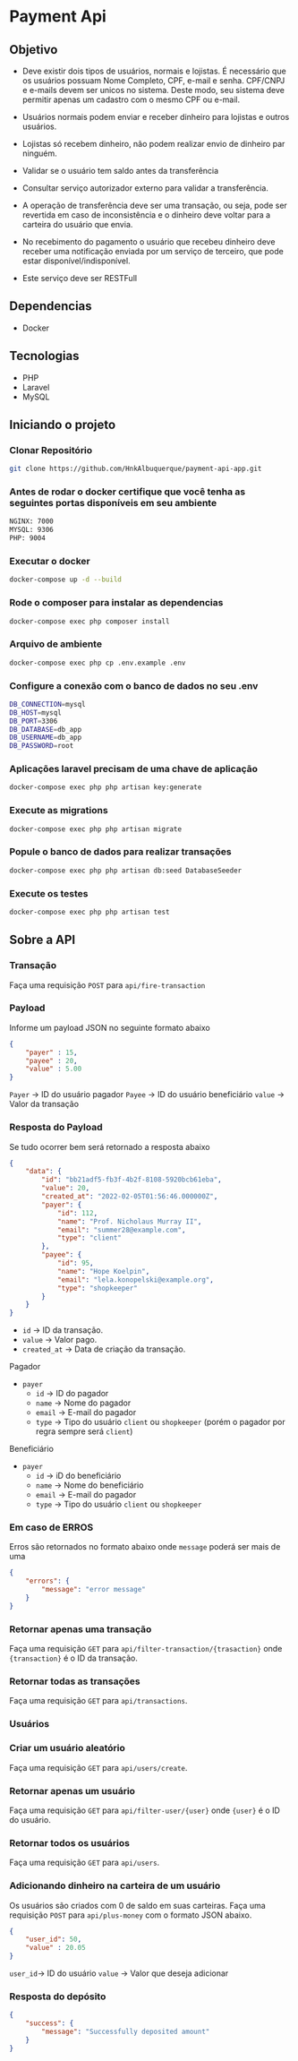 # Payment Api

## Objetivo

- Deve existir dois tipos de usuários, normais e lojistas. É necessário que os usuários possuam Nome Completo, CPF, e-mail
e senha. CPF/CNPJ e e-mails devem ser unicos no sistema. Deste modo, seu sistema deve permitir apenas um cadastro com o mesmo CPF ou
e-mail.

- Usuários normais podem enviar e receber dinheiro para lojistas e outros usuários.

- Lojistas só recebem dinheiro, não podem realizar envio de dinheiro par ninguém.

- Validar se o usuário tem saldo antes da transferência

- Consultar serviço autorizador externo para validar a transferência.

- A operação de transferência deve ser uma transação, ou seja, pode ser revertida em caso de inconsistência e o dinheiro deve voltar
para a carteira do usuário que envia.

- No recebimento do pagamento o usuário que recebeu dinheiro deve receber uma notificação enviada por um serviço de terceiro,
que pode estar disponível/indisponível.

- Este serviço deve ser RESTFull

## Dependencias
- Docker

## Tecnologias
- PHP
- Laravel
- MySQL

## Iniciando o projeto

### Clonar Repositório
```bash
git clone https://github.com/HnkAlbuquerque/payment-api-app.git
```

### Antes de rodar o docker certifique que você tenha as seguintes portas disponíveis em seu ambiente
```bash
NGINX: 7000
MYSQL: 9306
PHP: 9004
```

### Executar o docker
```bash
docker-compose up -d --build
```

### Rode o composer para instalar as dependencias
```bash
docker-compose exec php composer install
```

### Arquivo de ambiente
```bash
docker-compose exec php cp .env.example .env
```

### Configure a conexão com o banco de dados no seu .env
```bash
DB_CONNECTION=mysql
DB_HOST=mysql
DB_PORT=3306
DB_DATABASE=db_app
DB_USERNAME=db_app
DB_PASSWORD=root
```

### Aplicações laravel precisam de uma chave de aplicação
```bash
docker-compose exec php php artisan key:generate
```

### Execute as migrations
```bash
docker-compose exec php php artisan migrate
```

### Popule o banco de dados para realizar transações
```bash
docker-compose exec php php artisan db:seed DatabaseSeeder
```

### Execute os testes
```bash
docker-compose exec php php artisan test
```

## Sobre a API
### Transação
Faça uma requisição `POST` para `api/fire-transaction`

### Payload 

Informe um payload JSON no seguinte formato abaixo
```json
{
    "payer" : 15,
    "payee" : 20,
    "value" : 5.00
}
```
`Payer` -> ID do usuário pagador
`Payee` -> ID do usuário beneficiário
`value` -> Valor da transação

### Resposta do Payload
Se tudo ocorrer bem será retornado a resposta abaixo
```json
{
    "data": {
        "id": "bb21adf5-fb3f-4b2f-8108-5920bcb61eba",
        "value": 20,
        "created_at": "2022-02-05T01:56:46.000000Z",
        "payer": {
            "id": 112,
            "name": "Prof. Nicholaus Murray II",
            "email": "summer28@example.com",
            "type": "client"
        },
        "payee": {
            "id": 95,
            "name": "Hope Koelpin",
            "email": "lela.konopelski@example.org",
            "type": "shopkeeper"
        }
    }
}
```

- `id` -> ID da transação.
- `value` -> Valor pago.
- `created_at` -> Data de criação da transação.

Pagador
- `payer`
  - `id` -> ID do pagador
  - `name` -> Nome do pagador
  - `email` -> E-mail do pagador
  - `type` -> Tipo do usuário `client` ou `shopkeeper` (porém o pagador por regra sempre será `client`)

Beneficiário
- `payer`
  - `id` -> iD do beneficiário
  - `name` -> Nome do beneficiário
  - `email` -> E-mail do pagador
  - `type` -> Tipo do usuário `client` ou `shopkeeper`

### Em caso de ERROS
Erros são retornados no formato abaixo onde `message` poderá ser mais de uma
```json
{
    "errors": {
        "message": "error message"
    }
}
```

### Retornar apenas uma transação
Faça uma requisição `GET` para `api/filter-transaction/{trasaction}` onde `{transaction}` é o ID da transação.

### Retornar todas as transações
Faça uma requisição `GET` para `api/transactions`.

### Usuários
### Criar um usuário aleatório
Faça uma requisição `GET` para `api/users/create`.

### Retornar apenas um usuário
Faça uma requisição `GET` para `api/filter-user/{user}` onde `{user}` é o ID do usuário.

### Retornar todos os usuários
Faça uma requisição `GET` para `api/users`.

### Adicionando dinheiro na carteira de um usuário
Os usuários são criados com 0 de saldo em suas carteiras.
Faça uma requisição `POST` para `api/plus-money` com o formato JSON abaixo.
```json
{
    "user_id": 50,
    "value" : 20.05
}
```

`user_id`-> ID do usuário
`value` -> Valor que deseja adicionar

### Resposta do depósito
```json
{
    "success": {
        "message": "Successfully deposited amount"
    }
}
```

